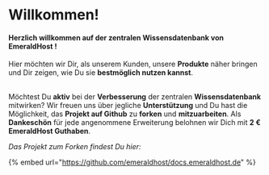 # Willkommen!

#### Herzlich willkommen auf der zentralen **Wissensdatenbank von** EmeraldHost !

Hier möchten wir Dir, als unserem Kunden, unsere **Produkte** näher bringen und Dir zeigen, wie Du sie **bestmöglich nutzen kannst**.

\
Möchtest Du **aktiv** bei der **Verbesserung** der zentralen **Wissensdatenbank** mitwirken? Wir freuen uns über jegliche **Unterstützung** und Du hast die Möglichkeit, das **Projekt auf Github** zu **forken** und **mitzuarbeiten**. Als **Dankeschön** für jede angenommene Erweiterung belohnen wir Dich mit **2 € EmeraldHost Guthaben**.



_Das Projekt zum Forken findest Du hier:_

{% embed url="https://github.com/emeraldhost/docs.emeraldhost.de" %}
